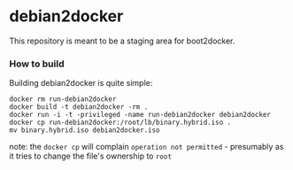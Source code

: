 # debian2docker

This repository is meant to be a staging area for boot2docker.

### How to build

Building debian2docker is quite simple:

```
docker rm run-debian2docker
docker build -t debian2docker -rm .
docker run -i -t -privileged -name run-debian2docker debian2docker
docker cp run-debian2docker:/root/lb/binary.hybrid.iso .
mv binary.hybrid.iso debian2docker.iso
```
note: the ``docker cp`` will complain ``operation not permitted`` - presumably as it tries to change the file's ownership to ``root``
